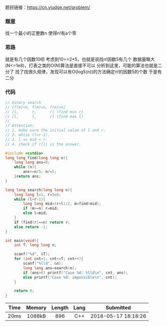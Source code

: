 题目链接：<https://cn.vjudge.net/problem/>

### 题意
找一个最小的正整数n
使得n!有a个零

### 思路
就是有几个因数10呗
考虑到10==2*5，也就是说找n!因数5有几个
数据量略大(N<=1e8)，打表之类的O(N)算法是直接不可以
分析到这里，可能的算法也就是二分了
找了找很久规律，发现可以有O(log5(n))的方法确定n!的因数5的个数
于是有二分

### 代码
```cpp
// binary search
// [f(m)<n, f(m)=n, f(m)>n]
// [l,      r,      r] (find min r)
// [l,      l,      r] (find max l)
//
// Attention:
// 1. make sure the initial value of l and r.
// 2. whlie (l<r-1).
// 3. l <= mid < r.
// 4. check if r(l) is the answer.

#include <cstdio>
long long find(long long n){
    long long ans=0;
    while (n){
        ans+=n/5; n/=5;
    }return ans;
}

long long search(long long n){
    long long l=1, r=5e8;
    while (l<r-1){
        long long mid=(r+l)/2, m=find(mid);
        if (m>=n) r=mid;
        else l=mid;
    }
    if (find(r)==n) return r;
    else return -1;
}

int main(void){
    int T; long long n;

    scanf("%d", &T);
    for (int cnt=1; cnt<=T; cnt++){
        scanf("%lld", &n);
        long long ans=search(n);
        if (ans>0) printf("Case %d: %lld\n", cnt, ans);
        else printf("Case %d: impossible\n", cnt);
    }

    return 0;
}
```

Time|Memory|Length|Lang|Submitted
:-:|:-:|:-:|:-:|:-:
20ms|1088kB|896|C++|2018-05-17 18:18:26